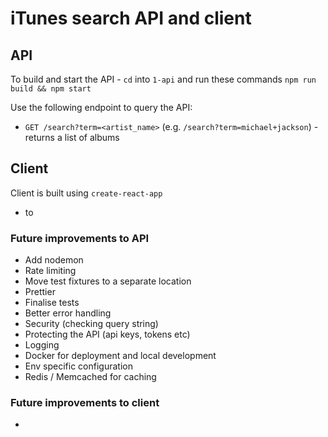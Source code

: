 # iTunes search API and client

## API

To build and start the API - `cd` into `1-api` and run these commands `npm run build && npm start`

Use the following endpoint to query the API:

- `GET /search?term=<artist_name>` (e.g. `/search?term=michael+jackson`) - returns a list of albums

## Client

Client is built using `create-react-app`

- to 

### Future improvements to API

- Add nodemon
- Rate limiting
- Move test fixtures to a separate location
- Prettier
- Finalise tests
- Better error handling
- Security (checking query string)
- Protecting the API (api keys, tokens etc)
- Logging
- Docker for deployment and local development
- Env specific configuration
- Redis / Memcached for caching

### Future improvements to client

- 
